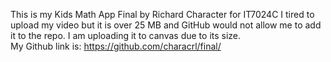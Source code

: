 This is my Kids Math App Final by Richard Character for IT7024C
I tired to upload my video but it is over 25 MB and GitHub would not allow me to add it to the repo. 
I am uploading it to canvas due to its size.  
My Github link is: https://github.com/characrl/final/
